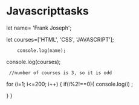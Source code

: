# Javascripttasks

let name= 'Frank Joseph';


    
let courses=['HTML', 'CSS', 'JAVASCRIPT'];
  
  

        console.log(name);
   console.log(courses);

     //number of courses is 3, so it is odd 




for (i=1; i<=200; i++) {
  if(i%2!==0){
  console.log(i)  ;


} 
} 
